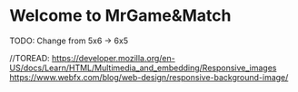 # Welcome to MrGame&Match

TODO:
Change from 5x6 -> 6x5

//TOREAD:
https://developer.mozilla.org/en-US/docs/Learn/HTML/Multimedia_and_embedding/Responsive_images
https://www.webfx.com/blog/web-design/responsive-background-image/
